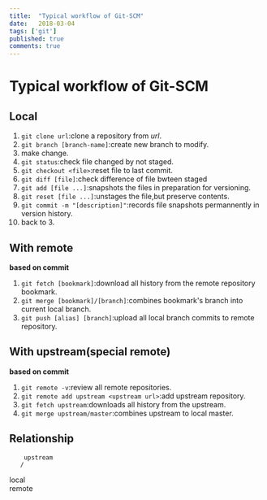 ```yaml
---
title:  "Typical workflow of Git-SCM"
date:   2018-03-04 
tags: ['git']
published: true
comments: true
---
```


# Typical workflow of Git-SCM 

## Local
  1. `git clone url`:clone a repository from *url*.
  2. `git branch [branch-name]`:create new branch to modify. 
  3. make change.
  4. `git status`:check file changed by not staged.
  5. `git checkout <file>`:reset file to last commit.
  6. `git diff [file]`:check difference of file bwteen staged
  7. `git add [file ...]`:snapshots the files in preparation for versioning.
  8. `git reset [file ...]`:unstages the file,but preserve contents. 
  9. `git commit -m "[description]"`:records file snapshots permannently in version history.
  10. back to 3.

## With remote

  **based on commit**
  1. `git fetch [bookmark]`:download all history from the remote repository bookmark.
  2. `git merge [bookmark]/[branch]`:combines bookmark's branch into current local branch.
  3. `git push [alias] [branch]`:upload all local branch commits to remote repository. 

## With upstream(special remote)

  **based on commit**
  1. `git remote -v`:review all remote repositories.
  2. `git remote add upstream <upstream url>`:add upstream repository.
  3. `git fetch upstream`:downloads all history from the upstream.
  4. `git merge upstream/master`:combines upstream to local master.


## Relationship

        upstream
       /
  local
       \
        remote
